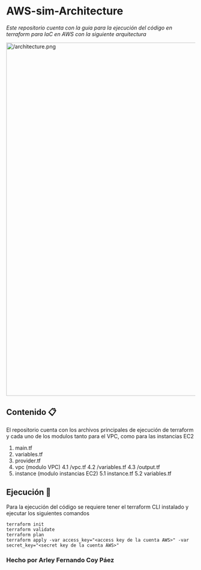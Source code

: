 # AWS-sim-Architecture

_Este repositorio cuenta con la guia para la ejecución del código en terraform para IaC en AWS con la siguiente arquitectura_

<img width="940" alt="/architecture.png">

## Contenido 📋

El repositorio cuenta con los archivos principales de ejecución de terraform y cada uno de los modulos tanto para el VPC, como para las instancias EC2
1. main.tf
2. variables.tf
3. provider.tf
4. vpc (modulo VPC)
4.1 /vpc.tf 
4.2 /variables.tf
4.3 /output.tf
5. instance (modulo instancias EC2)
5.1 instance.tf
5.2 variables.tf

## Ejecución :rocket:

Para la ejecución del código se requiere tener el terraform CLI instalado y ejecutar los siguientes comandos

```
terraform init
terraform validate
terraform plan
terraform apply -var access_key="<access key de la cuenta AWS>" -var secret_key="<secret key de la cuenta AWS>"
```



### Hecho por Arley Fernando Coy Páez

